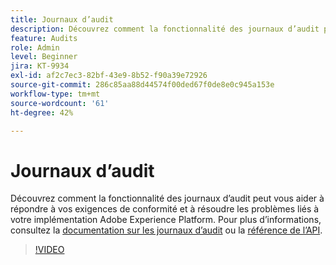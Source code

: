 ```yaml
---
title: Journaux d’audit
description: Découvrez comment la fonctionnalité des journaux d’audit peut vous aider à répondre à vos exigences de conformité et à résoudre les problèmes associés à l’implémentation d’Adobe Experience Platform.
feature: Audits
role: Admin
level: Beginner
jira: KT-9934
exl-id: af2c7ec3-82bf-43e9-8b52-f90a39e72926
source-git-commit: 286c85aa88d44574f00ded67f0de8e0c945a153e
workflow-type: tm+mt
source-wordcount: '61'
ht-degree: 42%

---
```


# Journaux d’audit

Découvrez comment la fonctionnalité des journaux d’audit peut vous aider à répondre à vos exigences de conformité et à résoudre les problèmes liés à votre implémentation Adobe Experience Platform. Pour plus d’informations, consultez la [documentation sur les journaux d’audit](https://experienceleague.adobe.com/docs/experience-platform/landing/governance-privacy-security/audit-logs/overview.html?lang=fr) ou la [référence de l’API](https://developer.adobe.com/experience-platform-apis/references/audit-query/).

>[!VIDEO](https://video.tv.adobe.com/v/344646?learn=on&enablevpops&captions=fre_fr)

